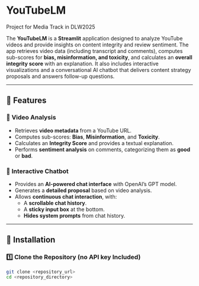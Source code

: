 # YouTubeLM
Project for Media Track in DLW2025

The **YouTubeLM** is a **Streamlit** application designed to analyze YouTube videos and provide insights on content integrity and review sentiment. The app retrieves video data (including transcript and comments), computes sub-scores for **bias, misinformation, and toxicity**, and calculates an **overall integrity score** with an explanation. It also includes interactive visualizations and a conversational AI chatbot that delivers content strategy proposals and answers follow-up questions.

---

## 📌 Features

### 🎥 **Video Analysis**
- Retrieves **video metadata** from a YouTube URL.
- Computes sub-scores: **Bias**, **Misinformation**, and **Toxicity**.
- Calculates an **Integrity Score** and provides a textual explanation.
- Performs **sentiment analysis** on comments, categorizing them as **good** or **bad**.

### 💬 **Interactive Chatbot**
- Provides an **AI-powered chat interface** with OpenAI’s GPT model.
- Generates a **detailed proposal** based on video analysis.
- Allows **continuous chat interaction**, with:
  - A **scrollable chat history**.
  - A **sticky input box** at the bottom.
  - **Hides system prompts** from chat history.

---

## 🚀 Installation

### 1️⃣ Clone the Repository (no API key Included)
```bash
git clone <repository_url>
cd <repository_directory>


